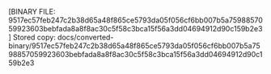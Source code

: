 [BINARY FILE: 9517ec57feb247c2b38d65a48f865ce5793da05f056cf6bb007b5a7598857059923603bebfada8a8f8ac30c5f58c3bca15f56a3dd04694912d90c159b2e3]
Stored copy: docs/converted-binary/9517ec57feb247c2b38d65a48f865ce5793da05f056cf6bb007b5a7598857059923603bebfada8a8f8ac30c5f58c3bca15f56a3dd04694912d90c159b2e3
